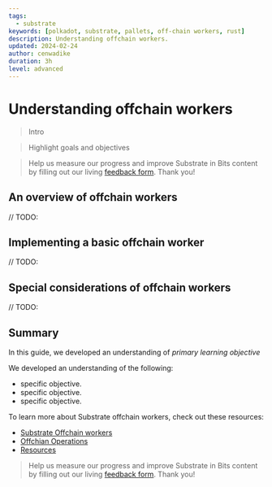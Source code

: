 ```yaml
---
tags:
  - substrate
keywords: [polkadot, substrate, pallets, off-chain workers, rust]
description: Understanding offchain workers.
updated: 2024-02-24
author: cenwadike
duration: 3h
level: advanced
---
```


# Understanding offchain workers

> Intro

> Highlight goals and objectives

>Help us measure our progress and improve Substrate in Bits content by filling
out our living [feedback form](https://airtable.com/shr7CrrZ5zqlhWEUD). Thank you!

## An overview of offchain workers

// TODO:

## Implementing a basic offchain worker

// TODO:

## Special considerations of offchain workers

// TODO:

## Summary

In this guide, we developed an understanding of _primary learning objective_

We developed an understanding of the following:

- specific objective.
- specific objective.
- specific objective.

To learn more about Substrate offchain workers, check out these
resources:

- [Substrate Offchain workers](https://docs.substrate.io/reference/how-to-guides/offchain-workers/)
- [Offchian Operations](https://docs.substrate.io/learn/offchain-operations/)
- [Resources](https://)

>Help us measure our progress and improve Substrate in Bits content by filling
out our living [feedback form](https://airtable.com/shr7CrrZ5zqlhWEUD).
Thank you!
